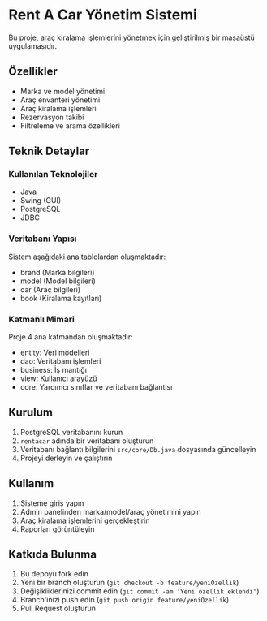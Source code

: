 # Rent A Car Yönetim Sistemi

Bu proje, araç kiralama işlemlerini yönetmek için geliştirilmiş bir masaüstü uygulamasıdır.

## Özellikler

- Marka ve model yönetimi
- Araç envanteri yönetimi  
- Araç kiralama işlemleri
- Rezervasyon takibi
- Filtreleme ve arama özellikleri

## Teknik Detaylar

### Kullanılan Teknolojiler

- Java
- Swing (GUI)
- PostgreSQL
- JDBC

### Veritabanı Yapısı

Sistem aşağıdaki ana tablolardan oluşmaktadır:

- brand (Marka bilgileri)
- model (Model bilgileri) 
- car (Araç bilgileri)
- book (Kiralama kayıtları)

### Katmanlı Mimari

Proje 4 ana katmandan oluşmaktadır:

- entity: Veri modelleri
- dao: Veritabanı işlemleri
- business: İş mantığı
- view: Kullanıcı arayüzü
- core: Yardımcı sınıflar ve veritabanı bağlantısı

## Kurulum

1. PostgreSQL veritabanını kurun
2. `rentacar` adında bir veritabanı oluşturun
3. Veritabanı bağlantı bilgilerini `src/core/Db.java` dosyasında güncelleyin
4. Projeyi derleyin ve çalıştırın

## Kullanım

1. Sisteme giriş yapın
2. Admin panelinden marka/model/araç yönetimini yapın
3. Araç kiralama işlemlerini gerçekleştirin
4. Raporları görüntüleyin

## Katkıda Bulunma

1. Bu depoyu fork edin
2. Yeni bir branch oluşturun (`git checkout -b feature/yeniOzellik`)
3. Değişikliklerinizi commit edin (`git commit -am 'Yeni özellik eklendi'`)
4. Branch'inizi push edin (`git push origin feature/yeniOzellik`)
5. Pull Request oluşturun


